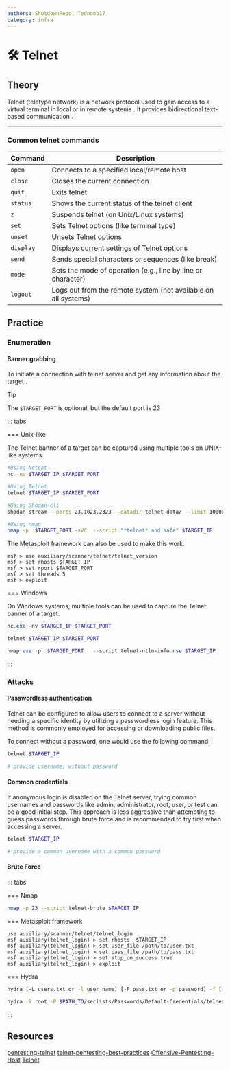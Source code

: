 ```yaml
---
authors: ShutdownRepo, Tednoob17
category: infra
---
```


# 🛠️ Telnet

## Theory
Telnet (teletype network) is a  network protocol used to gain access to a  virtual terminal in local or in remote systems . It provides  bidirectional text-based communication .

----
### Common telnet commands

| Command   | Description                                                    |
| --------- | -------------------------------------------------------------- |
| `open`    | Connects to a specified local/remote host                      |
| `close`   | Closes the current connection                                  |
| `quit`    | Exits telnet                                                   |
| `status`  | Shows the current status of the telnet client                  |
| `z`       | Suspends telnet (on Unix/Linux systems)                        |
| `set`     | Sets Telnet options (like terminal type)                       |
| `unset`   | Unsets Telnet options                                          |
| `display` | Displays current settings of Telnet options                    |
| `send`    | Sends special characters or sequences (like break)             |
| `mode`    | Sets the mode of operation (e.g., line by line or character)   |
| `logout`  | Logs out from the remote system (not available on all systems) |


## Practice
### Enumeration
#### Banner grabbing
To initiate a connection with telnet server and get any information about the target .

> [!TIP]
> The `$TARGET_PORT` is optional, but the default port is 23



::: tabs

=== Unix-like

The Telnet banner of a target can be captured using multiple tools on UNIX-like systems.

```bash
#Using Netcat
nc -nv $TARGET_IP $TARGET_PORT

#Using Telnet
telnet $TARGET_IP $TARGET_PORT

#Using Shodan-cli
shodan stream --ports 23,1023,2323 --datadir telnet-data/ --limit 10000

#Using nmap
nmap -p  $TARGET_PORT -sVC  --script "*telnet* and safe" $TARGET_IP
```
The Metasploit framework can also be used to make this work.

```
msf > use auxiliary/scanner/telnet/telnet_version
msf > set rhosts $TARGET_IP
msf > set rport $TARGET_PORT
msf > set threads 5
msf > exploit
```

=== Windows

On Windows systems, multiple tools can be used to capture the Telnet banner of a target.

```powershell
nc.exe -nv $TARGET_IP $TARGET_PORT

telnet $TARGET_IP $TARGET_PORT

nmap.exe -p  $TARGET_PORT   --script telnet-ntlm-info.nse $TARGET_IP
```
:::




### Attacks

#### Passwordless authentication

Telnet can be configured to allow users to connect to a server without needing a specific identity by utilizing a passwordless login feature. This method is commonly employed for accessing or downloading public files.

To connect without a password, one would use the following command:

```bash
telnet $TARGET_IP

# provide username, without password
```

#### Common credentials

If anonymous login is disabled on the Telnet server, trying common usernames and passwords like admin, administrator, root, user, or test can be a good initial step. This approach is less aggressive than attempting to guess passwords through brute force and is recommended to try first when accessing a server.

```bash
telnet $TARGET_IP

# provide a common username with a common password
```


#### Brute Force

::: tabs

=== Nmap

```bash
nmap -p 23 --script telnet-brute $TARGET_IP
```

=== Metasploit framework


```
use auxiliary/scanner/telnet/telnet_login
msf auxiliary(telnet_login) > set rhosts  $TARGET_IP
msf auxiliary(telnet_login) > set user_file /path/to/user.txt
msf auxiliary(telnet_login) > set pass_file /path/to/pass.txt
msf auxiliary(telnet_login) > set stop_on_success true
msf auxiliary(telnet_login) > exploit
```

=== Hydra

```bash
hydra [-L users.txt or -l user_name] [-P pass.txt or -p password] -f [-S $TARGET_PORT] telnet://$TARGET_IP

hydra -l root -P $PATH_TO/seclists/Passwords/Default-Credentials/telnet-betterdefaultpasslist.txt $TARGET_IP telnet
```

:::


## Resources
[pentesting-telnet](https://book.hacktricks.xyz/network-services-pentesting/pentesting-telnet)
[telnet-pentesting-best-practices](https://secybr.com/posts/telnet-pentesting-best-practices)
[Offensive-Pentesting-Host](https://github.com/InfoSecWarrior/Offensive-Pentesting-Host/blob/main/Telnet/README.md)
[Telnet](https://techyrick.com/pentesting-telnet)